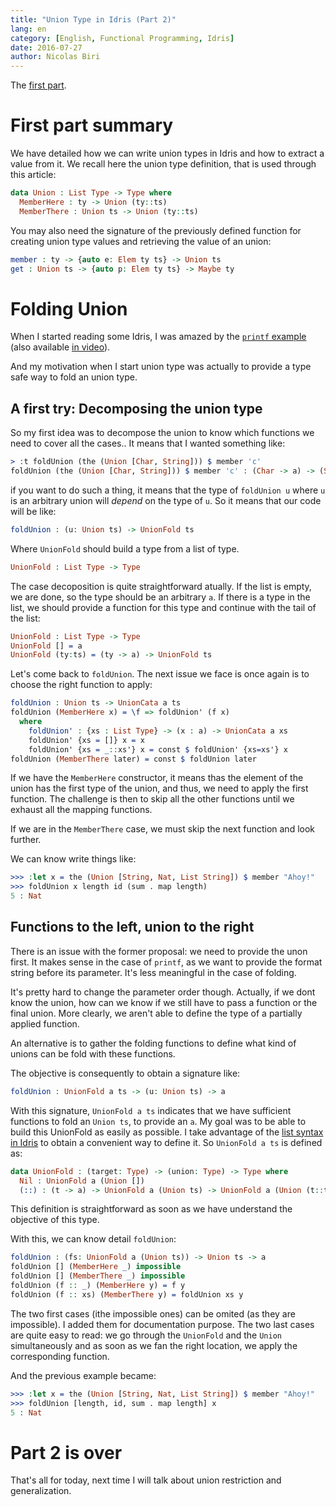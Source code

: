 ```yaml
---
title: "Union Type in Idris (Part 2)"
lang: en
category: [English, Functional Programming, Idris]
date: 2016-07-27
author: Nicolas Biri
---
```


The [first part](http://nicolas.biri.name/posts/2016-07-26-union-type-in-idris-part-1.html).

# First part summary

We have detailed how we can write union types in Idris and how to extract a
value from it. We recall here the union type definition, that is used through
this article:

```idris
data Union : List Type -> Type where
  MemberHere : ty -> Union (ty::ts)
  MemberThere : Union ts -> Union (ty::ts)
```

You may also need the signature of the previously defined function for creating
union type values and retrieving the value of an union:


```idris
member : ty -> {auto e: Elem ty ts} -> Union ts
get : Union ts -> {auto p: Elem ty ts} -> Maybe ty
```

# Folding Union

When I started reading some Idris, I was amazed by the
[`printf` example](https://gist.github.com/puffnfresh/11202637)
(also available [in video](https://www.youtube.com/watch?v=fVBck2Zngjo)).

And my motivation when I start union type was actually to provide a type safe
way to fold an union type.

## A first try: Decomposing the union type

So my first idea was to decompose the union to know which functions we need
to cover all the cases.. It means that I wanted something like:

```idris
> :t foldUnion (the (Union [Char, String])) $ member 'c'
foldUnion (the (Union [Char, String])) $ member 'c' : (Char -> a) -> (String -> a) -> a
```

if you want to do such a thing, it means that the type of `foldUnion u` where
`u` is an arbitrary union will _depend_ on the type of `u`. So it means that
our code will be like:

```idris
foldUnion : (u: Union ts) -> UnionFold ts
```

Where `UnionFold` should build a type from a list of type.

```idris
UnionFold : List Type -> Type
```

The case decoposition is quite straightforward atually. If the list is empty,
we are done, so the type should be an arbitrary `a`. If there is a type in
the list, we should provide a function for this type and continue with the tail
of the list:

```idris
UnionFold : List Type -> Type
UnionFold [] = a
UnionFold (ty:ts) = (ty -> a) -> UnionFold ts
```

Let's come back to `foldUnion`. The next issue we face is once again is to
choose the right function to apply:

```idris
foldUnion : Union ts -> UnionCata a ts
foldUnion (MemberHere x) = \f => foldUnion' (f x)
  where
    foldUnion' : {xs : List Type} -> (x : a) -> UnionCata a xs
    foldUnion' {xs = []} x = x
    foldUnion' {xs = _::xs'} x = const $ foldUnion' {xs=xs'} x
foldUnion (MemberThere later) = const $ foldUnion later
```

If we have the `MemberHere` constructor, it means thas the element of the
union has the first type of the union, and thus, we need to apply the first
function. The challenge is then to skip all the other functions until we
exhaust all the mapping functions.

If we are in the `MemberThere` case, we must skip the next function and look
further.

We can know write things like:

```idris
>>> :let x = the (Union [String, Nat, List String]) $ member "Ahoy!"
>>> foldUnion x length id (sum . map length)
5 : Nat
```

## Functions to the left, union to the right

There is an issue with the former proposal: we need to provide the unon first.
It makes sense in the case of `printf`, as we want to provide the format string
before its parameter. It's less meaningful in the case of folding.

It's pretty hard to change the parameter order though. Actually, if we dont know the
union, how can we know if we still have to pass a function or the final union.
More clearly, we aren't able to define the type of a partially applied function.

An alternative is to gather the folding functions to define what kind of unions can
be fold with these functions.

The objective is consequently to obtain a signature like:

```idris
foldUnion : UnionFold a ts -> (u: Union ts) -> a
```

With this signature, `UnionFold a ts` indicates that we have sufficient
functions to fold an `Union ts`, to provide an `a`. My goal was to be able to
build this UnionFold as easily as possible. I take advantage of the
[list syntax in Idris](http://docs.idris-lang.org/en/latest/tutorial/typesfuns.html#list-and-vect)
to obtain a convenient way to define it. So `UnionFold a ts` is defined as:

```idris
data UnionFold : (target: Type) -> (union: Type) -> Type where
  Nil : UnionFold a (Union [])
  (::) : (t -> a) -> UnionFold a (Union ts) -> UnionFold a (Union (t::ts))
```

This definition is straightforward as soon as we have understand the objective
of this type.

With this, we can know detail `foldUnion`:

```idris
foldUnion : (fs: UnionFold a (Union ts)) -> Union ts -> a
foldUnion [] (MemberHere _) impossible
foldUnion [] (MemberThere _) impossible
foldUnion (f :: _) (MemberHere y) = f y
foldUnion (f :: xs) (MemberThere y) = foldUnion xs y
```

The two first cases (ithe impossible ones) can be omited (as they are
impossible). I added them for documentation purpose. The two last cases
are quite easy to read: we go through the `UnionFold` and the `Union`
simultaneously and as soon as we fan the right location, we apply the
corresponding function.

And the previous example became:

```idris
>>> :let x = the (Union [String, Nat, List String]) $ member "Ahoy!"
>>> foldUnion [length, id, sum . map length] x
5 : Nat
```

# Part 2 is over

That's all for today, next time I will talk about union restriction and
generalization.



